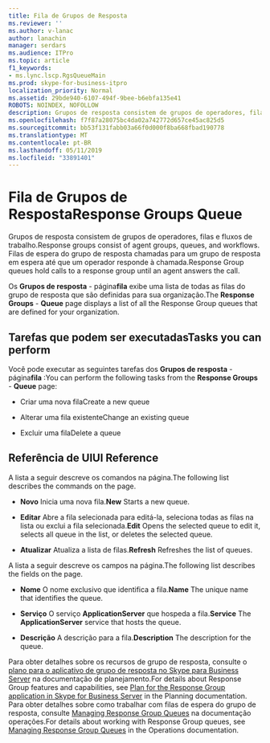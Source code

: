 ```yaml
---
title: Fila de Grupos de Resposta
ms.reviewer: ''
ms.author: v-lanac
author: lanachin
manager: serdars
ms.audience: ITPro
ms.topic: article
f1_keywords:
- ms.lync.lscp.RgsQueueMain
ms.prod: skype-for-business-itpro
localization_priority: Normal
ms.assetid: 29bde940-6107-494f-9bee-b6ebfa135e41
ROBOTS: NOINDEX, NOFOLLOW
description: Grupos de resposta consistem de grupos de operadores, filas e fluxos de trabalho. Filas de espera do grupo de resposta chamadas para um grupo de resposta em espera até que um operador responde à chamada.
ms.openlocfilehash: f7f87a28075bc4da02a742772d657ce45ac825d5
ms.sourcegitcommit: bb53f131fabb03a66f0d000f8ba668fbad190778
ms.translationtype: MT
ms.contentlocale: pt-BR
ms.lasthandoff: 05/11/2019
ms.locfileid: "33891401"
---
```

# <a name="response-groups-queue"></a><span data-ttu-id="46163-104">Fila de Grupos de Resposta</span><span class="sxs-lookup"><span data-stu-id="46163-104">Response Groups Queue</span></span>

<span data-ttu-id="46163-105">Grupos de resposta consistem de grupos de operadores, filas e fluxos de trabalho.</span><span class="sxs-lookup"><span data-stu-id="46163-105">Response groups consist of agent groups, queues, and workflows.</span></span> <span data-ttu-id="46163-106">Filas de espera do grupo de resposta chamadas para um grupo de resposta em espera até que um operador responde à chamada.</span><span class="sxs-lookup"><span data-stu-id="46163-106">Response Group queues hold calls to a response group until an agent answers the call.</span></span>

<span data-ttu-id="46163-107">Os **Grupos de resposta** - página**fila** exibe uma lista de todas as filas do grupo de resposta que são definidas para sua organização.</span><span class="sxs-lookup"><span data-stu-id="46163-107">The **Response Groups** - **Queue** page displays a list of all the Response Group queues that are defined for your organization.</span></span>

## <a name="tasks-you-can-perform"></a><span data-ttu-id="46163-108">Tarefas que podem ser executadas</span><span class="sxs-lookup"><span data-stu-id="46163-108">Tasks you can perform</span></span>

<span data-ttu-id="46163-109">Você pode executar as seguintes tarefas dos **Grupos de resposta** - página**fila** :</span><span class="sxs-lookup"><span data-stu-id="46163-109">You can perform the following tasks from the **Response Groups** - **Queue** page:</span></span>

- <span data-ttu-id="46163-110">Criar uma nova fila</span><span class="sxs-lookup"><span data-stu-id="46163-110">Create a new queue</span></span>

- <span data-ttu-id="46163-111">Alterar uma fila existente</span><span class="sxs-lookup"><span data-stu-id="46163-111">Change an existing queue</span></span>

- <span data-ttu-id="46163-112">Excluir uma fila</span><span class="sxs-lookup"><span data-stu-id="46163-112">Delete a queue</span></span>

## <a name="ui-reference"></a><span data-ttu-id="46163-113">Referência de UI</span><span class="sxs-lookup"><span data-stu-id="46163-113">UI Reference</span></span>

<span data-ttu-id="46163-114">A lista a seguir descreve os comandos na página.</span><span class="sxs-lookup"><span data-stu-id="46163-114">The following list describes the commands on the page.</span></span>

- <span data-ttu-id="46163-115">**Novo** Inicia uma nova fila.</span><span class="sxs-lookup"><span data-stu-id="46163-115">**New** Starts a new queue.</span></span>

- <span data-ttu-id="46163-116">**Editar** Abre a fila selecionada para editá-la, seleciona todas as filas na lista ou exclui a fila selecionada.</span><span class="sxs-lookup"><span data-stu-id="46163-116">**Edit** Opens the selected queue to edit it, selects all queue in the list, or deletes the selected queue.</span></span>

- <span data-ttu-id="46163-117">**Atualizar** Atualiza a lista de filas.</span><span class="sxs-lookup"><span data-stu-id="46163-117">**Refresh** Refreshes the list of queues.</span></span>

<span data-ttu-id="46163-118">A lista a seguir descreve os campos na página.</span><span class="sxs-lookup"><span data-stu-id="46163-118">The following list describes the fields on the page.</span></span>

- <span data-ttu-id="46163-119">**Nome** O nome exclusivo que identifica a fila.</span><span class="sxs-lookup"><span data-stu-id="46163-119">**Name** The unique name that identifies the queue.</span></span>

- <span data-ttu-id="46163-120">**Serviço** O serviço **ApplicationServer** que hospeda a fila.</span><span class="sxs-lookup"><span data-stu-id="46163-120">**Service** The **ApplicationServer** service that hosts the queue.</span></span>

- <span data-ttu-id="46163-121">**Descrição** A descrição para a fila.</span><span class="sxs-lookup"><span data-stu-id="46163-121">**Description** The description for the queue.</span></span>

<span data-ttu-id="46163-122">Para obter detalhes sobre os recursos de grupo de resposta, consulte o [plano para o aplicativo de grupo de resposta no Skype para Business Server](../../../plan-your-deployment/enterprise-voice-solution/response-group.md) na documentação de planejamento.</span><span class="sxs-lookup"><span data-stu-id="46163-122">For details about Response Group features and capabilities, see [Plan for the Response Group application in Skype for Business Server](../../../plan-your-deployment/enterprise-voice-solution/response-group.md) in the Planning documentation.</span></span> <span data-ttu-id="46163-123">Para obter detalhes sobre como trabalhar com filas de espera do grupo de resposta, consulte [Managing Response Group Queues](https://technet.microsoft.com/library/1e91720c-ab67-4dfb-b30c-0ef2a8012310.aspx) na documentação operações.</span><span class="sxs-lookup"><span data-stu-id="46163-123">For details about working with Response Group queues, see [Managing Response Group Queues](https://technet.microsoft.com/library/1e91720c-ab67-4dfb-b30c-0ef2a8012310.aspx) in the Operations documentation.</span></span>


